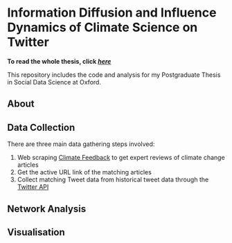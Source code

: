 # Information Diffusion and Influence Dynamics of Climate Science on Twitter

<b>To read the whole thesis, click <i>[here](https://ora.ox.ac.uk/objects/uuid:9174200c-084d-443d-b9f2-b1eb344a927d)</i></b>

This repository includes the code and analysis for my Postgraduate Thesis in Social Data Science at Oxford. 

<h2>About</h2>

<h2>Data Collection</h2>
There are three main data gathering steps involved:

  1. Web scraping [Climate Feedback](https://climatefeedback.org/) to get expert reviews of climate change articles
  2. Get the active URL link of the matching articles
  3. Collect matching Tweet data from historical tweet data through the [Twitter API](https://developer.twitter.com/en/products/twitter-api)


<h2>Network Analysis</h2>


<h2>Visualisation</h2>
